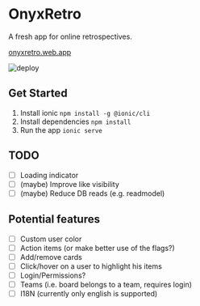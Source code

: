 # OnyxRetro

A fresh app for online retrospectives.

[onyxretro.web.app](https://onyxretro.web.app)

![deploy](https://github.com/patricsteiner/retronyx/workflows/deploy/badge.svg)

## Get Started

1. Install ionic `npm install -g @ionic/cli`
2. Install dependencies `npm install`
3. Run the app `ionic serve`

## TODO

- [ ] Loading indicator
- [ ] (maybe) Improve like visibility
- [ ] (maybe) Reduce DB reads (e.g. readmodel)

## Potential features

- [ ] Custom user color
- [ ] Action items (or make better use of the flags?)
- [ ] Add/remove cards
- [ ] Click/hover on a user to highlight his items
- [ ] Login/Permissions?
- [ ] Teams (i.e. board belongs to a team, requires login)
- [ ] I18N (currently only english is supported)
